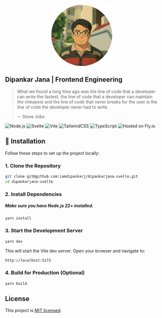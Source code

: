 <p align="center"><a style="" href="https://dipankarjana.com/" target="_blank" rel="noopener noreferrer"><img src="public/profile-rounded.png" width='200' height='200' alt="Dipankar Jana"></a></p>

## Dipankar Jana | Frontend Engineering

> What we found a long time ago was the line of code that a developer can write the fastest, the line of code that a developer can maintain the cheapest and the line of code that never breaks for the user is the line of code the developer never had to write.

> -- Steve Jobs

![Node.js](https://img.shields.io/badge/Node.js-22.11.0-green?logo=node.js&logoColor=white)
![Svelte](https://img.shields.io/badge/Svelte-5-orange?logo=svelte&logoColor=white)
![Vite](https://img.shields.io/badge/Vite-5.2-purple?logo=vite&logoColor=white)
![TailwindCSS](https://img.shields.io/badge/TailwindCSS-3.3.5-38bdf8?logo=tailwindcss&logoColor=white)
![TypeScript](https://img.shields.io/badge/TypeScript-5.4-blue?logo=typescript&logoColor=white)
![Hosted on Fly.io](https://img.shields.io/badge/Hosted%20on-Fly.io-009cf0)

## 🚀 Installation

Follow these steps to set up the project locally:

### 1. Clone the Repository

```bash
git clone git@github.com:iamdipankarj/dipankarjana-svelte.git
cd dipankarjana-svelte
```

### 2. Install Dependencies
##### Make sure you have Node.js 22+ installed.

```bash
yarn install
```

### 3. Start the Development Server

```bash
yarn dev
```

This will start the Vite dev server. Open your browser and navigate to:

```bash
http://localhost:5173
```

### 4. Build for Production (Optional)

```bash
yarn build
```

## License

This project is [MIT licensed](LICENSE).
